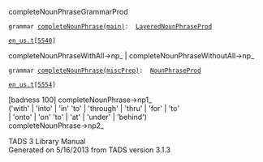 ---
---
<span class="title">completeNounPhrase</span><span class="type">GrammarProd</span>

`grammar `<span class="classExtLink">[`completeNounPhrase(main)`](../object/completeNounPhrase(main).html)</span>` :   `[`LayeredNounPhraseProd`](../object/LayeredNounPhraseProd.html)

[`en_us.t`](../file/en_us.t.html)`[`[`5540`](../source/en_us.t.html#5540)`]`

<div class="gramrule">

completeNounPhraseWithAll-\>np\_ \|
completeNounPhraseWithoutAll-\>np\_  

</div>

`grammar `<span class="classExtLink">[`completeNounPhrase(miscPrep)`](../object/completeNounPhrase(miscPrep).html)</span>` :   `[`NounPhraseProd`](../object/NounPhraseProd.html)

[`en_us.t`](../file/en_us.t.html)`[`[`5554`](../source/en_us.t.html#5554)`]`

<div class="gramrule">

\[badness 100\] completeNounPhrase-\>np1\_  
('with' \| 'into' \| 'in' 'to' \| 'through' \| 'thru' \| 'for' \| 'to'  
\| 'onto' \| 'on' 'to' \| 'at' \| 'under' \| 'behind')  
completeNounPhrase-\>np2\_  

</div>

<div class="ftr">

TADS 3 Library Manual  
Generated on 5/16/2013 from TADS version 3.1.3

</div>
